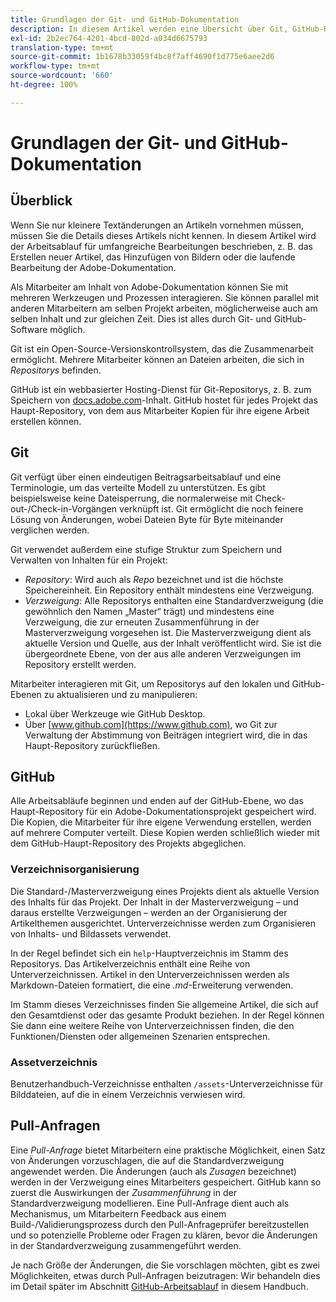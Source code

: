```yaml
---
title: Grundlagen der Git- und GitHub-Dokumentation
description: In diesem Artikel werden eine Übersicht über Git, GitHub-Repository und die Art der Organisierung von Inhalten sowie Benennungskonventionen für die Adobe-Dokumentation erläutert.
exl-id: 2b2ec764-4201-4bcd-802d-a034d6675793
translation-type: tm+mt
source-git-commit: 1b1678b33059f4bc8f7aff4690f1d775e6aee2d6
workflow-type: tm+mt
source-wordcount: '660'
ht-degree: 100%

---
```


# Grundlagen der Git- und GitHub-Dokumentation

## Überblick

Wenn Sie nur kleinere Textänderungen an Artikeln vornehmen müssen, müssen Sie die Details dieses Artikels nicht kennen. In diesem Artikel wird der Arbeitsablauf für umfangreiche Bearbeitungen beschrieben, z. B. das Erstellen neuer Artikel, das Hinzufügen von Bildern oder die laufende Bearbeitung der Adobe-Dokumentation.

Als Mitarbeiter am Inhalt von Adobe-Dokumentation können Sie mit mehreren Werkzeugen und Prozessen interagieren. Sie können parallel mit anderen Mitarbeitern am selben Projekt arbeiten, möglicherweise auch am selben Inhalt und zur gleichen Zeit. Dies ist alles durch Git- und GitHub-Software möglich.

Git ist ein Open-Source-Versionskontrollsystem, das die Zusammenarbeit ermöglicht. Mehrere Mitarbeiter können an Dateien arbeiten, die sich in *Repositorys* befinden.

GitHub ist ein webbasierter Hosting-Dienst für Git-Repositorys, z. B. zum Speichern von [docs.adobe.com](https://docs.adobe.com)-Inhalt. GitHub hostet für jedes Projekt das Haupt-Repository, von dem aus Mitarbeiter Kopien für ihre eigene Arbeit erstellen können.

## Git

Git verfügt über einen eindeutigen Beitragsarbeitsablauf und eine Terminologie, um das verteilte Modell zu unterstützen. Es gibt beispielsweise keine Dateisperrung, die normalerweise mit Check-out-/Check-in-Vorgängen verknüpft ist. Git ermöglicht die noch feinere Lösung von Änderungen, wobei Dateien Byte für Byte miteinander verglichen werden.

Git verwendet außerdem eine stufige Struktur zum Speichern und Verwalten von Inhalten für ein Projekt:

- *Repository*: Wird auch als *Repo* bezeichnet und ist die höchste Speichereinheit. Ein Repository enthält mindestens eine Verzweigung.
- *Verzweigung*: Alle Repositorys enthalten eine Standardverzweigung (die gewöhnlich den Namen „Master“ trägt) und mindestens eine Verzweigung, die zur erneuten Zusammenführung in der Masterverzweigung vorgesehen ist. Die Masterverzweigung dient als aktuelle Version und Quelle, aus der Inhalt veröffentlicht wird. Sie ist die übergeordnete Ebene, von der aus alle anderen Verzweigungen im Repository erstellt werden.

Mitarbeiter interagieren mit Git, um Repositorys auf den lokalen und GitHub-Ebenen zu aktualisieren und zu manipulieren:

- Lokal über Werkzeuge wie GitHub Desktop.
- Über [www.github.com](https://www.github.com), wo Git zur Verwaltung der Abstimmung von Beiträgen integriert wird, die in das Haupt-Repository zurückfließen.

## GitHub

Alle Arbeitsabläufe beginnen und enden auf der GitHub-Ebene, wo das Haupt-Repository für ein Adobe-Dokumentationsprojekt gespeichert wird. Die Kopien, die Mitarbeiter für ihre eigene Verwendung erstellen, werden auf mehrere Computer verteilt. Diese Kopien werden schließlich wieder mit dem GitHub-Haupt-Repository des Projekts abgeglichen.

### Verzeichnisorganisierung

Die Standard-/Masterverzweigung eines Projekts dient als aktuelle Version des Inhalts für das Projekt. Der Inhalt in der Masterverzweigung – und daraus erstellte Verzweigungen – werden an der Organisierung der Artikelthemen ausgerichtet. Unterverzeichnisse werden zum Organisieren von Inhalts- und Bildassets verwendet.

In der Regel befindet sich ein `help`-Hauptverzeichnis im Stamm des Repositorys. Das Artikelverzeichnis enthält eine Reihe von Unterverzeichnissen. Artikel in den Unterverzeichnissen werden als Markdown-Dateien formatiert, die eine *.md*-Erweiterung verwenden.

Im Stamm dieses Verzeichnisses finden Sie allgemeine Artikel, die sich auf den Gesamtdienst oder das gesamte Produkt beziehen. In der Regel können Sie dann eine weitere Reihe von Unterverzeichnissen finden, die den Funktionen/Diensten oder allgemeinen Szenarien entsprechen.

### Assetverzeichnis

Benutzerhandbuch-Verzeichnisse enthalten `/assets`-Unterverzeichnisse für Bilddateien, auf die in einem Verzeichnis verwiesen wird.

<!--

### Markdown file template

For convenience, the root directory of each repository typically contains a Markdown template file named `template.md`. You can use this template file as a "starter file" if you need to create a new article for submission to the repository. The file contains:

- A **metadata header** at the top of the file, delineated by two, 3-hyphen lines. It contains the various tags used for tracking information related to the article. It also includes SEO optimizations and reporting processes that Adobe uses to evaluate the performance of the content. So the metadata is important!
- Various **examples of using Markdown** to format the elements of an article.
- General **instructions on the use of Markdown extensions**, which you can use for various types of alerts.
- Examples of **embedding video** by using an iframe.
- General **instructions on the use of docs.adobe.com extensions**, which you can use for special controls such as buttons and selectors.

-->

## Pull-Anfragen

Eine *Pull-Anfrage* bietet Mitarbeitern eine praktische Möglichkeit, einen Satz von Änderungen vorzuschlagen, die auf die Standardverzweigung angewendet werden. Die Änderungen (auch als *Zusagen* bezeichnet) werden in der Verzweigung eines Mitarbeiters gespeichert. GitHub kann so zuerst die Auswirkungen der *Zusammenführung* in der Standardverzweigung modellieren. Eine Pull-Anfrage dient auch als Mechanismus, um Mitarbeitern Feedback aus einem Build-/Validierungsprozess durch den Pull-Anfrageprüfer bereitzustellen und so potenzielle Probleme oder Fragen zu klären, bevor die Änderungen in der Standardverzweigung zusammengeführt werden.

Je nach Größe der Änderungen, die Sie vorschlagen möchten, gibt es zwei Möglichkeiten, etwas durch Pull-Anfragen beizutragen: Wir behandeln dies im Detail später im Abschnitt [GitHub-Arbeitsablauf](local-repo.md) in diesem Handbuch.
